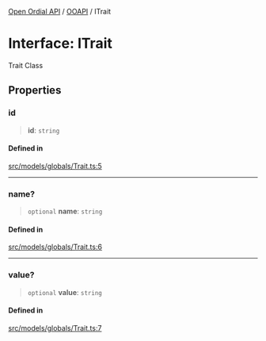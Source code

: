 [Open Ordial API](../../README.md) / [OOAPI](../README.md) / ITrait

# Interface: ITrait

Trait Class

## Properties

### id

> **id**: `string`

#### Defined in

[src/models/globals/Trait.ts:5](https://github.com/open-ordinal/open-ordinal-api/blob/853cbf2a017c45362e48e478b4771550a39cd1c4/src/models/globals/Trait.ts#L5)

***

### name?

> `optional` **name**: `string`

#### Defined in

[src/models/globals/Trait.ts:6](https://github.com/open-ordinal/open-ordinal-api/blob/853cbf2a017c45362e48e478b4771550a39cd1c4/src/models/globals/Trait.ts#L6)

***

### value?

> `optional` **value**: `string`

#### Defined in

[src/models/globals/Trait.ts:7](https://github.com/open-ordinal/open-ordinal-api/blob/853cbf2a017c45362e48e478b4771550a39cd1c4/src/models/globals/Trait.ts#L7)
